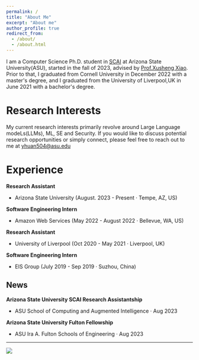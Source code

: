 ```yaml
---
permalink: /
title: "About Me"
excerpt: "About me"
author_profile: true
redirect_from: 
  - /about/
  - /about.html
---
```


I am a Computer Science Ph.D. student in [SCAI](https://scai.engineering.asu.edu/) at Arizona State University(ASU), started in the fall of 2023, advised by [Prof.Xusheng Xiao](https://xusheng-xiao.github.io/). Prior to that, I graduated from Cornell University in December 2022 with a master's degree, and I graduated from the University of Liverpool,UK in June 2021 with a bachelor's degree.

Research Interests
======
My current research interests primarily revolve around Large Language modeLs(LLMs), ML, SE and Security. 
If you would like to discuss potential research opportunities or simply connect, please feel free to reach out to me at yhuan504@asu.edu

Experience
======
**Research Assistant**
  * Arizona State University  (August. 2023 - Present · Tempe, AZ, US)

**Software Engineering Intern**
 * Amazon Web Services  (May 2022 - August 2022 · Bellevue, WA, US)

**Research Assistant**
 * University of Liverpool  (Oct 2020 - May 2021 · Liverpool, UK)

**Software Engineering Intern**
 * EIS Group  (July 2019 - Sep 2019 · Suzhou, China)


News
------
**Arizona State University SCAI Research Assistantship**
 * ASU School of Computing and Augmented Intelligence · Aug 2023

**Arizona State University Fulton Fellowship**
 * ASU Ira A. Fulton Schools of Engineering · Aug 2023


------
<a href="https://clustrmaps.com/site/1bx2s"  title="Visit tracker"><img src="//www.clustrmaps.com/map_v2.png?d=NK3zpad2ZF7RCQSI5F8vntYXfiLY9OanpFun4yWULZ0&cl=ffffff" /></a>
